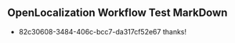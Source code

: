 ## OpenLocalization Workflow Test MarkDown
* 82c30608-3484-406c-bcc7-da317cf52e67 thanks!

<!--HONumber=Jul16_HO2-->


